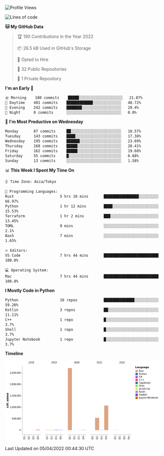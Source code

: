 <!--START_SECTION:waka-->
![Profile Views](http://img.shields.io/badge/Profile%20Views-0-blue)

![Lines of code](https://img.shields.io/badge/From%20Hello%20World%20I%27ve%20Written-4%20Million%20lines%20of%20code-blue)

**🐱 My GitHub Data** 

> 🏆 190 Contributions in the Year 2022
 > 
> 📦 26.5 kB Used in GitHub's Storage 
 > 
> 💼 Opted to Hire
 > 
> 📜 32 Public Repositories 
 > 
> 🔑 1 Private Repository 
 > 
**I'm an Early 🐤** 

```text
🌞 Morning    180 commits    █████░░░░░░░░░░░░░░░░░░░░   21.87% 
🌆 Daytime    401 commits    ████████████░░░░░░░░░░░░░   48.72% 
🌃 Evening    242 commits    ███████░░░░░░░░░░░░░░░░░░   29.4% 
🌙 Night      0 commits      ░░░░░░░░░░░░░░░░░░░░░░░░░   0.0%

```
📅 **I'm Most Productive on Wednesday** 

```text
Monday       87 commits     ██░░░░░░░░░░░░░░░░░░░░░░░   10.57% 
Tuesday      143 commits    ████░░░░░░░░░░░░░░░░░░░░░   17.38% 
Wednesday    195 commits    ██████░░░░░░░░░░░░░░░░░░░   23.69% 
Thursday     168 commits    █████░░░░░░░░░░░░░░░░░░░░   20.41% 
Friday       162 commits    █████░░░░░░░░░░░░░░░░░░░░   19.68% 
Saturday     55 commits     █░░░░░░░░░░░░░░░░░░░░░░░░   6.68% 
Sunday       13 commits     ░░░░░░░░░░░░░░░░░░░░░░░░░   1.58%

```


📊 **This Week I Spent My Time On** 

```text
⌚︎ Time Zone: Asia/Tokyo

💬 Programming Languages: 
Rust                     5 hrs 10 mins       ████████████████░░░░░░░░░   66.97% 
Python                   1 hr 12 mins        ████░░░░░░░░░░░░░░░░░░░░░   15.53% 
Terraform                1 hr 2 mins         ███░░░░░░░░░░░░░░░░░░░░░░   13.45% 
TOML                     9 mins              ░░░░░░░░░░░░░░░░░░░░░░░░░   2.1% 
Bash                     7 mins              ░░░░░░░░░░░░░░░░░░░░░░░░░   1.65%

🔥 Editors: 
VS Code                  7 hrs 44 mins       █████████████████████████   100.0%

💻 Operating System: 
Mac                      7 hrs 44 mins       █████████████████████████   100.0%

```

**I Mostly Code in Python** 

```text
Python                   16 repos            ██████████████░░░░░░░░░░░   59.26% 
Kotlin                   3 repos             ██░░░░░░░░░░░░░░░░░░░░░░░   11.11% 
C++                      1 repo              █░░░░░░░░░░░░░░░░░░░░░░░░   3.7% 
Shell                    1 repo              █░░░░░░░░░░░░░░░░░░░░░░░░   3.7% 
Jupyter Notebook         1 repo              █░░░░░░░░░░░░░░░░░░░░░░░░   3.7%

```


**Timeline**

![Chart not found](https://raw.githubusercontent.com/kitagawa-hr/kitagawa-hr/main/charts/bar_graph.png) 


 Last Updated on 05/04/2022 00:44:30 UTC
<!--END_SECTION:waka-->
